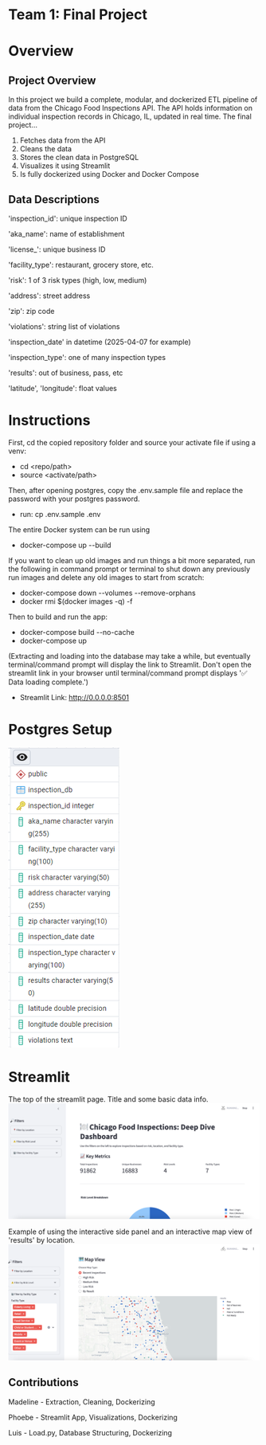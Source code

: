 # Team 1: Final Project

# Overview

## **Project Overview**
In this project we build a complete, modular, and dockerized ETL pipeline of data from the Chicago Food Inspections API. The API holds information on individual inspection records in Chicago, IL, updated in real time. The final project...

1. Fetches data from the API
2. Cleans the data
3. Stores the clean data in PostgreSQL
4. Visualizes it using Streamlit
5. Is fully dockerized using Docker and Docker Compose


## **Data Descriptions**

'inspection_id': unique inspection ID

'aka_name': name of establishment

'license_': unique business ID

'facility_type': restaurant, grocery store, etc.

'risk': 1 of 3 risk types (high, low, medium) 

'address': street address 

'zip': zip code

'violations': string list of violations

'inspection_date' in datetime (2025-04-07 for example)

'inspection_type': one of many inspection types

'results': out of business, pass, etc

'latitude', 'longitude': float values

# Instructions
First, cd the copied repository folder and source your activate file if using a venv:
- cd <repo/path>
- source <activate/path>

Then, after opening postgres, copy the .env.sample file and replace the password with your postgres password.
- run: cp .env.sample .env
  
The entire Docker system can be run using
- docker-compose up --build

If you want to clean up old images and run things a bit more separated, run the following in command prompt or terminal to shut down any previously run images and delete any old images to start from scratch:
- docker-compose down --volumes --remove-orphans
- docker rmi $(docker images -q) -f

Then to build and run the app:
- docker-compose build --no-cache
- docker-compose up
 
(Extracting and loading into the database may take a while, but eventually terminal/command prompt will display the link to Streamlit. Don't open the streamlit link in your browser until terminal/command prompt displays '✅ Data loading complete.')

- Streamlit Link: http://0.0.0.0:8501
# Postgres Setup
![Image](images/Postgres_Setup.png?raw=true)

# Streamlit 
The top of the streamlit page. Title and some basic data info.
![Image](images/streamlit1.png?raw=true)

Example of using the interactive side panel and an interactive map view of 'results' by location.
![Image](images/streamlit2.png?raw=true)

## **Contributions**

Madeline - Extraction, Cleaning, Dockerizing

Phoebe - Streamlit App, Visualizations, Dockerizing

Luis - Load.py, Database Structuring, Dockerizing


